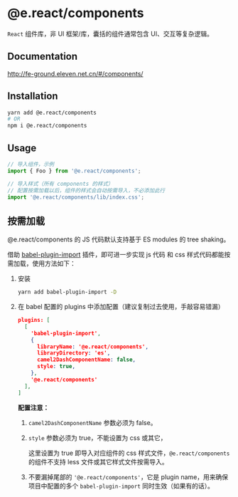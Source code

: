 # @e.react/components

`React` 组件库，非 UI 框架/库，囊括的组件通常包含 UI、交互等复杂逻辑。

## Documentation

http://fe-ground.eleven.net.cn/#/components/

## Installation

```bash
yarn add @e.react/components
# OR
npm i @e.react/components
```

## Usage

```ts
// 导入组件，示例
import { Foo } from '@e.react/components';

// 导入样式（所有 components 的样式）
// 配置按需加载以后，组件的样式会自动按需导入，不必添加此行
import '@e.react/components/lib/index.css';
```

## 按需加载

@e.react/components 的 JS 代码默认支持基于 ES modules 的 tree shaking。

借助 [babel-plugin-import](https://github.com/ant-design/babel-plugin-import) 插件，即可进一步实现 js 代码 和 css 样式代码都能按需加载，使用方法如下：

1. 安装

   ```bash
   yarn add babel-plugin-import -D
   ```

2. 在 babel 配置的 plugins 中添加配置（建议复制过去使用，手敲容易错漏）

   ```json
   plugins: [
     [
       'babel-plugin-import',
       {
         libraryName: '@e.react/components',
         libraryDirectory: 'es',
         camel2DashComponentName: false,
         style: true,
       },
       '@e.react/components'
     ],
   ]
   ```

   **配置注意：**

   1. `camel2DashComponentName` 参数必须为 false。
   2. `style` 参数必须为 true，不能设置为 css 或其它，

      这里设置为 true 即导入对应组件的 css 样式文件，`@e.react/components` 的组件不支持 less 文件或其它样式文件按需导入。

   3. 不要漏掉尾部的 `'@e.react/components'`，它是 plugin name，用来确保项目中配置的多个 `babel-plugin-import` 同时生效（如果有的话）。
